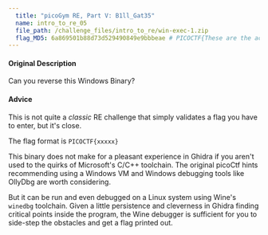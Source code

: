 ```yaml
---
  title: "picoGym RE, Part V: B1ll_Gat35"
  name: intro_to_re_05
  file_path: /challenge_files/intro_to_re/win-exec-1.zip
  flag_MD5: 6a869501b88d73d529490849e9bbbeae # PICOCTF{These are the access codes to the vault: 1063340}
---
```

<h4>Original Description</h4>
<p>Can you reverse this Windows Binary?</p>

<h4>Advice</h4>
<p>This is not quite a <i>classic</i> RE challenge that simply validates a flag you have to enter, but it's close.</p>
<p>The flag format is <code>PICOCTF{xxxxx}</code></p>
<p>This binary does not make for a pleasant experience in Ghidra if you aren't used to the quirks of Microsoft's C/C++ toolchain.
The original picoCtf hints recommending using a Windows VM and Windows debugging tools like OllyDbg are worth considering.</p>
<p>But it can be run and even debugged on a Linux system using Wine's <code>winedbg</code> toolchain.
Given a little persistence and cleverness in Ghidra finding critical points inside the program,
the Wine debugger is sufficient for you to side-step the obstacles and get a flag printed out.</p>